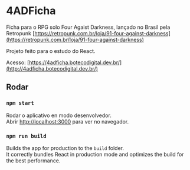 # 4ADFicha

Ficha para o RPG solo Four Agaist Darkness, lançado no Brasil pela Retropunk [https://retropunk.com.br/loja/91-four-against-darkness](https://retropunk.com.br/loja/91-four-against-darkness)

Projeto feito para o estudo do React. 

Acesso: [https://4adficha.botecodigital.dev.br/](http://4adficha.botecodigital.dev.br/)

## Rodar

### `npm start`

Rodar o aplicativo en modo desenvolvedor.\
Abrir [http://localhost:3000](http://localhost:3000) para ver no navegador.


### `npm run build`

Builds the app for production to the `build` folder.\
It correctly bundles React in production mode and optimizes the build for the best performance.

